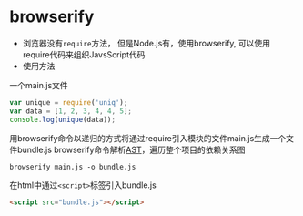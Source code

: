 # browserify

- 浏览器没有`require`方法， 但是Node.js有，使用browserify, 可以使用require代码来组织JavsScript代码
- 使用方法

一个main.js文件

```javascript
var unique = require('uniq');
var data = [1, 2, 3, 4, 4, 5];
console.log(unique(data));
```

用browserify命令以递归的方式将通过require引入模块的文件main.js生成一个文件bundle.js
browserify命令解析[AST](abstract-syntax-tree.md)，遍历整个项目的依赖关系图

```shell
browserify main.js -o bundle.js
```

在html中通过`<script>`标签引入bundle.js

```html
<script src="bundle.js"></script>
```


